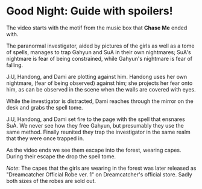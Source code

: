 # Good Night: Guide with spoilers!

The video starts with the motif from the music box that **Chase Me** ended with.

The paranormal investigator, aided by pictures of the girls as well as a tome of spells,
manages to trap Gahyun and SuA in their own nightmares; SuA's nightmare is
fear of being constrained, while Gahyun's nightmare is fear of falling.

JiU, Handong, and Dami are plotting against him. Handong uses her own nightmare,
(fear of being observed) against him; she projects her fear onto him,
as can be observed in the scene when the walls are covered with eyes.

While the investigator is distracted, Dami reaches through the mirror on the desk
and grabs the spell tome.

JiU, Handong, and Dami set fire to the page with the spell that ensnares SuA.
We never see how they free Gahyun, but presumably they use the same method.
Finally reunited they trap the investigator in the same realm that they were
once trapped in.

As the video ends we see them escape into the forest, wearing capes.
During their escape the drop the spell tome.

*Note*: The capes that the girls are wearing in the forest was later released
as "Dreamcatcher Official Robe ver. 1" on Dreamcatcher's official store.
Sadly both sizes of the robes are sold out.
